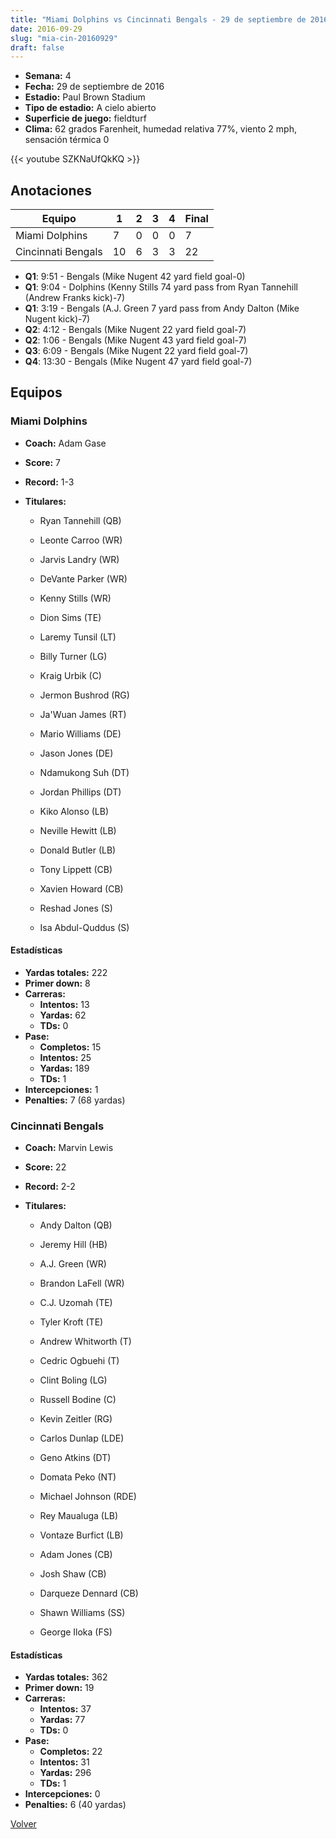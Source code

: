 ```yaml
---
title: "Miami Dolphins vs Cincinnati Bengals - 29 de septiembre de 2016"
date: 2016-09-29
slug: "mia-cin-20160929"
draft: false
---
```


- **Semana:** 4
- **Fecha:** 29 de septiembre de 2016
- **Estadio:** Paul Brown Stadium
- **Tipo de estadio:** A cielo abierto
- **Superficie de juego:** fieldturf
- **Clima:** 62 grados Farenheit, humedad relativa 77%, viento 2 mph, sensación térmica 0


{{< youtube SZKNaUfQkKQ >}}


## Anotaciones
| Equipo | 1 | 2 | 3 | 4 | Final |
|--------|---|---|---|---|-------|
| Miami Dolphins  | 7 | 0 | 0 | 0  | 7 |
| Cincinnati Bengals  | 10 | 6 | 3 | 3  | 22 |
- **Q1**: 9:51 - Bengals (Mike Nugent 42 yard field goal-0)
- **Q1**: 9:04 - Dolphins (Kenny Stills 74 yard pass from Ryan Tannehill (Andrew Franks kick)-7)
- **Q1**: 3:19 - Bengals (A.J. Green 7 yard pass from Andy Dalton (Mike Nugent kick)-7)
- **Q2**: 4:12 - Bengals (Mike Nugent 22 yard field goal-7)
- **Q2**: 1:06 - Bengals (Mike Nugent 43 yard field goal-7)
- **Q3**: 6:09 - Bengals (Mike Nugent 22 yard field goal-7)
- **Q4**: 13:30 - Bengals (Mike Nugent 47 yard field goal-7)


## Equipos


### Miami Dolphins
* **Coach:** Adam Gase
* **Score:** 7
* **Record:** 1-3
* **Titulares:** 

  * Ryan Tannehill (QB) 

  * Leonte Carroo (WR) 

  * Jarvis Landry (WR) 

  * DeVante Parker (WR) 

  * Kenny Stills (WR) 

  * Dion Sims (TE) 

  * Laremy Tunsil (LT) 

  * Billy Turner (LG) 

  * Kraig Urbik (C) 

  * Jermon Bushrod (RG) 

  * Ja'Wuan James (RT) 

  * Mario Williams (DE) 

  * Jason Jones (DE) 

  * Ndamukong Suh (DT) 

  * Jordan Phillips (DT) 

  * Kiko Alonso (LB) 

  * Neville Hewitt (LB) 

  * Donald Butler (LB) 

  * Tony Lippett (CB) 

  * Xavien Howard (CB) 

  * Reshad Jones (S) 

  * Isa Abdul-Quddus (S) 

#### Estadísticas
* **Yardas totales:** 222
* **Primer down:** 8
* **Carreras:**
  * **Intentos:** 13
  * **Yardas:** 62
  * **TDs:** 0
* **Pase:**
  * **Completos:** 15
  * **Intentos:** 25
  * **Yardas:** 189
  * **TDs:** 1
* **Intercepciones:** 1
* **Penalties:** 7 (68 yardas)

### Cincinnati Bengals
* **Coach:** Marvin Lewis
* **Score:** 22
* **Record:** 2-2
* **Titulares:** 

  * Andy Dalton (QB) 

  * Jeremy Hill (HB) 

  * A.J. Green (WR) 

  * Brandon LaFell (WR) 

  * C.J. Uzomah (TE) 

  * Tyler Kroft (TE) 

  * Andrew Whitworth (T) 

  * Cedric Ogbuehi (T) 

  * Clint Boling (LG) 

  * Russell Bodine (C) 

  * Kevin Zeitler (RG) 

  * Carlos Dunlap (LDE) 

  * Geno Atkins (DT) 

  * Domata Peko (NT) 

  * Michael Johnson (RDE) 

  * Rey Maualuga (LB) 

  * Vontaze Burfict (LB) 

  * Adam Jones (CB) 

  * Josh Shaw (CB) 

  * Darqueze Dennard (CB) 

  * Shawn Williams (SS) 

  * George Iloka (FS) 

#### Estadísticas
* **Yardas totales:** 362
* **Primer down:** 19
* **Carreras:**
  * **Intentos:** 37
  * **Yardas:** 77
  * **TDs:** 0
* **Pase:**
  * **Completos:** 22
  * **Intentos:** 31
  * **Yardas:** 296
  * **TDs:** 1
* **Intercepciones:** 0
* **Penalties:** 6 (40 yardas)


[Volver](/historia/2016)
